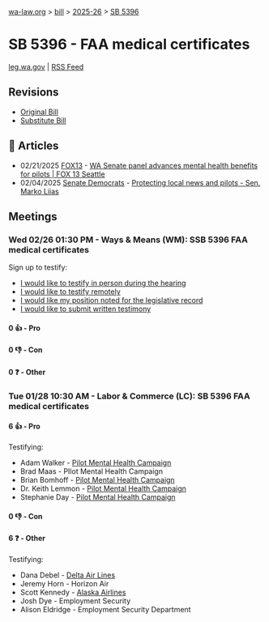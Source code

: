 [wa-law.org](/) > [bill](/bill/) > [2025-26](/bill/2025-26/) > [SB 5396](/bill/2025-26/sb/5396/)

# SB 5396 - FAA medical certificates
[leg.wa.gov](https://app.leg.wa.gov/billsummary?BillNumber=5396&Year=2025&Initiative=false) | [RSS Feed](./rss.xml)

## Revisions
* [Original Bill](1/)
* [Substitute Bill](S/)

## 📰 Articles
* 02/21/2025 [FOX13](/org/fox13/) - [WA Senate panel advances mental health benefits for pilots | FOX 13 Seattle](https://www.fox13seattle.com/news/washington-mental-health-benefits-pilots#:~:text=Senate%20Bill%205396)
* 02/04/2025 [Senate Democrats](/org/senate_democrats/) - [Protecting local news and pilots - Sen. Marko Liias](https://senatedemocrats.wa.gov/liias/2025/02/04/protecting-local-news-and-pilots/#:~:text=Senate%20Bill%205396)

## Meetings
### Wed 02/26 01:30 PM - Ways & Means (WM): SSB 5396 FAA medical certificates
Sign up to testify:
* [I would like to testify in person during the hearing](https://app.leg.wa.gov/csi/Testifier/Add?chamber=House&mId=32889&aId=164983&caId=26191&tId=1)
* [I would like to testify remotely](https://app.leg.wa.gov/csi/Testifier/Add?chamber=House&mId=32889&aId=164983&caId=26191&tId=2)
* [I would like my position noted for the legislative record](https://app.leg.wa.gov/csi/Testifier/Add?chamber=House&mId=32889&aId=164983&caId=26191&tId=3)
* [I would like to submit written testimony](https://app.leg.wa.gov/csi/Testifier/Add?chamber=House&mId=32889&aId=164983&caId=26191&tId=4)

#### 0 👍 - Pro

#### 0 👎 - Con

#### 0 ❓ - Other

### Tue 01/28 10:30 AM - Labor & Commerce (LC): SB 5396 FAA medical certificates
#### 6 👍 - Pro
Testifying:
* Adam Walker - [Pilot Mental Health Campaign](/org/pilot_mental_health_campaign/)
* Brad Maas - PIlot Mental Health Campaign
* Brian Bomhoff - [Pilot Mental Health Campaign](/org/pilot_mental_health_campaign/)
* Dr. Keith Lemmon - [Pilot Mental Health Campaign](/org/pilot_mental_health_campaign/)
* Stephanie Day - [Pilot Mental Health Campaign](/org/pilot_mental_health_campaign/)

#### 0 👎 - Con

#### 6 ❓ - Other
Testifying:
* Dana Debel - [Delta Air Lines](/org/delta_air_lines/)
* Jeremy Horn - Horizon Air
* Scott Kennedy - [Alaska Airlines](/org/alaska_airlines/)
* Josh Dye - Employment Security
* Alison Eldridge - Employment Security Department
